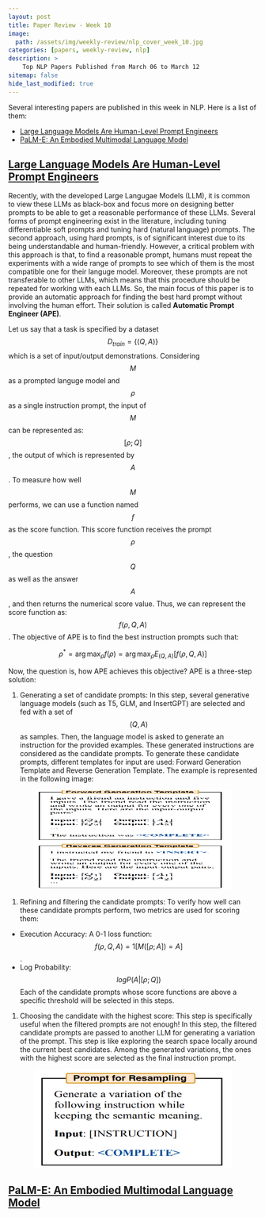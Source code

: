 ```yaml
---
layout: post
title: Paper Review - Week 10
image: 
  path: /assets/img/weekly-review/nlp_cover_week_10.jpg
categories: [papers, weekly-review, nlp]
description: >
    Top NLP Papers Published from March 06 to March 12
sitemap: false
hide_last_modified: true
---
```



Several interesting papers are published in this week in NLP. Here is a list of them:
* [Large Language Models Are Human-Level Prompt Engineers][humanLevelPromptEngineeringSum]
* [PaLM-E: An Embodied Multimodal Language Model][palmeSum]


## [Large Language Models Are Human-Level Prompt Engineers][humanLevelPromptEngineeringPaper]

Recently, with the developed Large Langugae Models (LLM), it is common to view these LLMs as black-box and focus more on designing better prompts to be able to get a reasonable performance of these LLMs. Several forms of prompt engineering exist in the literature, including tuning differentiable soft prompts and tuning hard (natural language) prompts. The second approach, using hard prompts, is of significant interest due to its being understandable and human-friendly. However, a critical problem with this approach is that, to find a reasonable prompt, humans must repeat the experiments with a wide range of prompts to see which of them is the most compatible one for their languge model. Moreover, these prompts are not transferable to other LLMs, which means that this procedure should be repeated for working with each LLMs. So, the main focus of this paper is to provide an automatic approach for finding the best hard prompt without involving the human effort. Their solution is called __Automatic Prompt Engineer (APE)__.

Let us say that a task is specified by a dataset $$D_{train} = \{ (Q, A) \}$$ which is a set of input/output demonstrations. Considering $$M$$ as a prompted languge model and $$\rho$$ as a single instruction prompt, the input of $$M$$ can be represented as: $$[\rho;Q]$$, the output of which is represented by $$A$$. To measure how well $$M$$ performs, we can use a function named $$f$$ as the score function. This score function receives the prompt $$\rho$$, the question $$Q$$ as well as the answer $$A$$, and then returns the numerical score value. Thus, we can represent the score function as: $$f(\rho, Q, A)$$. The objective of APE is to find the best instruction prompts such that: 

$$
\rho^* = \arg\max_{\rho} f(\rho) = \arg\max_{\rho} E_{(Q,A)} [ f(\rho, Q, A) ]
$$


Now, the question is, how APE achieves this objective? APE is a three-step solution:

1. Generating a set of candidate prompts: In this step, several generative language models (such as T5, GLM, and InsertGPT) are selected and fed with a set of $$(Q,A)$$ as samples. Then, the language model is asked to generate an instruction for the provided examples. These generated instructions are considered as the candidate prompts. To generate these candidate prompts, different templates for input are used: Forward Generation Template and Reverse Generation Template. The example is represented in the following image:
  <p style="text-align:center;"><img src="/assets/img/weekly-review/ape_candidate_generation.png" alt="Candidate Generation Approaches" width="400" height="200"></p>

1. Refining and filtering the candidate prompts: To verify how well can these candidate prompts perform, two metrics are used for scoring them:
  * Execution Accuracy: A 0-1 loss function: $$f(\rho, Q, A) = 1 [M([\rho;A]) = A]$$.
  * Log Probability: $$log P(A|[\rho;Q])$$
  Each of the candidate prompts whose score functions are above a specific threshold will be selected in this steps.

1. Choosing the candidate with the highest score: This step is specifically useful when the filtered prompts are not enough! In this step, the filtered candidate prompts are passed to another LLM for generating a variation of the prompt. This step is like exploring the search space locally around the current best candidates. Among the generated variations, the ones with the highest score are selected as the final instruction prompt. 
  <p style="text-align:center;"><img src="/assets/img/weekly-review/ape_resampling.png" alt="Candidate Generation Approaches" width="400" height="200"></p>

## [PaLM-E: An Embodied Multimodal Language Model][palmePaper]


[humanLevelPromptEngineeringPaper]: https://arxiv.org/abs/2211.01910
[humanLevelPromptEngineeringSum]: /papers/weekly-review/nlp/2023-03-12-week-10/#large-language-models-are-human-level-prompt-engineers
[palmePaper]: https://palm-e.github.io/assets/palm-e.pdf
[palmeSum]: /papers/weekly-review/nlp/2023-03-12-week-10/#palm-e-an-embodied-multimodal-language-model
